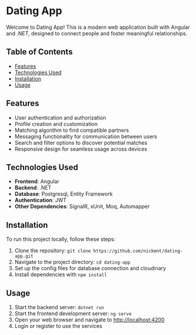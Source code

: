 # Dating App

Welcome to Dating App! This is a modern web application built with Angular and .NET, designed to connect people and foster meaningful relationships.

## Table of Contents

- [Features](#features)
- [Technologies Used](#technologies-used)
- [Installation](#installation)
- [Usage](#usage)
  
## Features

- User authentication and authorization
- Profile creation and customization
- Matching algorithm to find compatible partners
- Messaging functionality for communication between users
- Search and filter options to discover potential matches
- Responsive design for seamless usage across devices

## Technologies Used

- **Frontend**: Angular
- **Backend**: .NET
- **Database**: Postgresql, Entity Framework
- **Authentication**: JWT
- **Other Dependencies**: SignalR, xUnit, Moq, Automapper

## Installation

To run this project locally, follow these steps:

1. Clone the repository: `git clone https://github.com/nickmnt/dating-app.git`
2. Navigate to the project directory: `cd dating-app`
3. Set up the config files for database connection and cloudinary
4. Install dependencies with `npm install`

## Usage

1. Start the backend server: `dotnet run`
2. Start the frontend development server: `ng serve`
3. Open your web browser and navigate to [http://localhost:4200](http://localhost:4200)
4. Login or register to use the services

